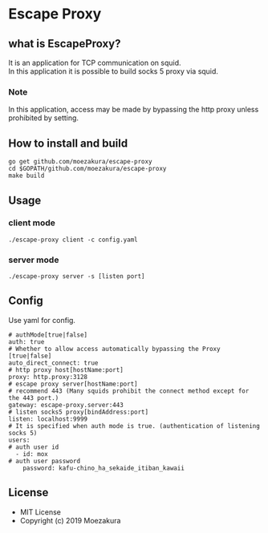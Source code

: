 # Escape Proxy

## what is EscapeProxy?
It is an application for TCP communication on squid.  
In this application it is possible to build socks 5 proxy via squid.

### Note
In this application, access may be made by bypassing the http proxy unless prohibited by setting.

## How to install and build
```
go get github.com/moezakura/escape-proxy 
cd $GOPATH/github.com/moezakura/escape-proxy
make build
```

## Usage
### client mode
```
./escape-proxy client -c config.yaml
```

### server mode
```
./escape-proxy server -s [listen port]
```

## Config
Use yaml for config.  

```
# authMode[true|false]
auth: true
# Whether to allow access automatically bypassing the Proxy [true|false]
auto_direct_connect: true
# http proxy host[hostName:port]
proxy: http.proxy:3128 
# escape proxy server[hostName:port]
# recommend 443 (Many squids prohibit the connect method except for the 443 port.)
gateway: escape-proxy.server:443
# listen socks5 proxy[bindAddress:port]
listen: localhost:9999
# It is specified when auth mode is true. (authentication of listening socks 5)
users:
# auth user id
  - id: mox  
# auth user password
    password: kafu-chino_ha_sekaide_itiban_kawaii
```

## License 
- MIT License
- Copyright (c) 2019 Moezakura